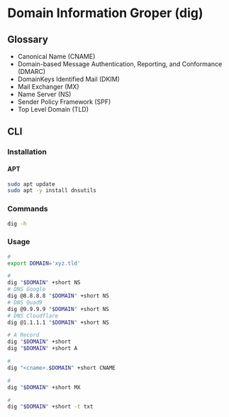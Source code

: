 # Domain Information Groper (dig)

## Glossary

- Canonical Name (CNAME)
- Domain-based Message Authentication, Reporting, and Conformance (DMARC)
- DomainKeys Identified Mail (DKIM)
- Mail Exchanger (MX)
- Name Server (NS)
- Sender Policy Framework (SPF)
- Top Level Domain (TLD)

## CLI

### Installation

#### APT

```sh
sudo apt update
sudo apt -y install dnsutils
```

### Commands

```sh
dig -h
```

### Usage

```sh
#
export DOMAIN='xyz.tld'

#
dig "$DOMAIN" +short NS
# DNS Google
dig @8.8.8.8 "$DOMAIN" +short NS
# DNS Quad9
dig @9.9.9.9 "$DOMAIN" +short NS
# DNS Cloudflare
dig @1.1.1.1 "$DOMAIN" +short NS

# A Record
dig "$DOMAIN" +short
dig "$DOMAIN" +short A

#
dig "<cname>.$DOMAIN" +short CNAME

#
dig "$DOMAIN" +short MX

#
dig "$DOMAIN" +short -t txt
```
